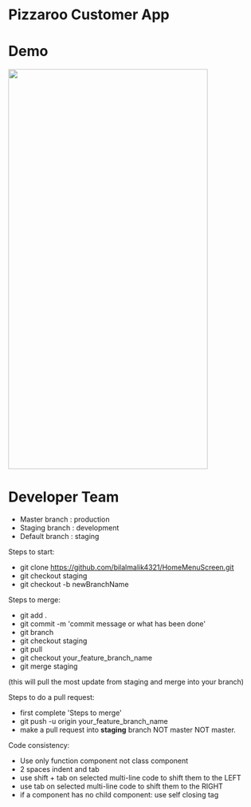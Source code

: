 # Pizzaroo Customer App

# Demo

<img src="https://github.com/bilalmalik4321/Pizzaroo-Customer-App/blob/master/Demo.gif" width="400" height="800" />

# Developer Team
- Master branch : production
- Staging branch : development
- Default branch : staging 

Steps to start:

- git clone https://github.com/bilalmalik4321/HomeMenuScreen.git
- git checkout staging
- git checkout -b newBranchName


Steps to merge:

- git add .
- git commit -m 'commit message or what has been done'
- git branch
- git checkout staging 
- git pull
- git checkout your_feature_branch_name
- git merge staging

(this will pull the most update from staging and merge into your branch)

Steps to do a pull request:

- first complete 'Steps to merge'
- git push -u origin your_feature_branch_name
- make a pull request into **staging** branch NOT master NOT master. 

Code consistency:

- Use only function component not class component
- 2 spaces indent and tab
- use shift + tab on selected multi-line code to shift them to the LEFT
- use tab on selected multi-line code to shift them to the RIGHT
- if a component has no child component: use self closing tag

